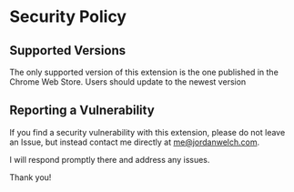 # Security Policy

## Supported Versions

The only supported version of this extension is the one published in the 
Chrome Web Store. Users should update to the newest version


## Reporting a Vulnerability

If you find a security vulnerability with this extension, please do not
leave an Issue, but instead contact me directly at [me@jordanwelch.com](mailto:me@jordanwelch.com).

I will respond promptly there and address any issues.

Thank you!
